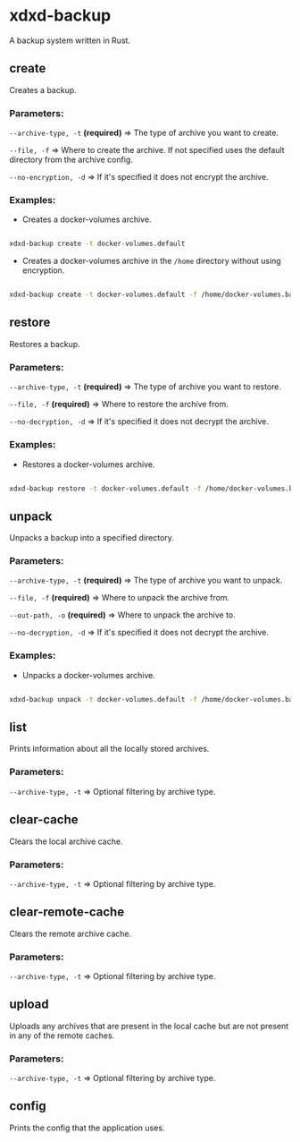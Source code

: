 # xdxd-backup
A backup system written in Rust.

## create

Creates a backup.

### Parameters:
`--archive-type, -t` **(required)** => The type of archive you want to create.

`--file, -f` => Where to create the archive. If not specified uses the default directory from the archive config.

`--no-encryption, -d` => If it's specified it does not encrypt the archive.

### Examples:

* Creates a docker-volumes archive.

```sh

xdxd-backup create -t docker-volumes.default

```
* Creates a docker-volumes archive in the `/home` directory without using encryption.

```sh

xdxd-backup create -t docker-volumes.default -f /home/docker-volumes.backup --no-encryption

```

## restore

Restores a backup.

### Parameters:
`--archive-type, -t` **(required)** => The type of archive you want to restore.

`--file, -f` **(required)** => Where to restore the archive from.

`--no-decryption, -d` => If it's specified it does not decrypt the archive.

### Examples:

* Restores a docker-volumes archive.

```sh

xdxd-backup restore -t docker-volumes.default -f /home/docker-volumes.backup

```

## unpack

Unpacks a backup into a specified directory.

### Parameters:
`--archive-type, -t` **(required)** => The type of archive you want to unpack.

`--file, -f` **(required)** => Where to unpack the archive from.

`--out-path, -o` **(required)** => Where to unpack the archive to.

`--no-decryption, -d` => If it's specified it does not decrypt the archive.

### Examples:

* Unpacks a docker-volumes archive.

```sh

xdxd-backup unpack -t docker-volumes.default -f /home/docker-volumes.backup -o /home/unpacked

```

## list

Prints information about all the locally stored archives.

### Parameters:

`--archive-type, -t` => Optional filtering by archive type.

## clear-cache

Clears the local archive cache.

### Parameters:

`--archive-type, -t` => Optional filtering by archive type.

## clear-remote-cache

Clears the remote archive cache.

### Parameters:

`--archive-type, -t` => Optional filtering by archive type.

## upload

Uploads any archives that are present in the local cache but are not present in any of the remote caches.

### Parameters:

`--archive-type, -t` => Optional filtering by archive type.

## config

Prints the config that the application uses. 
